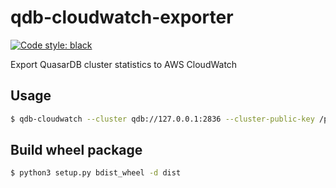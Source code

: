 # qdb-cloudwatch-exporter
[![Code style: black](https://img.shields.io/badge/code%20style-black-000000.svg)](https://github.com/psf/black)

Export QuasarDB cluster statistics to AWS CloudWatch

## Usage
```bash
$ qdb-cloudwatch --cluster qdb://127.0.0.1:2836 --cluster-public-key /path/to/public/key --user-security-file /path/to/security/file --node-id "0-0-0-1" --namespace "quasardb.cluster" --filter-include "memory.+total,count" --filter-exclude "bytes$"
```

## Build wheel package
```bash
$ python3 setup.py bdist_wheel -d dist
```
